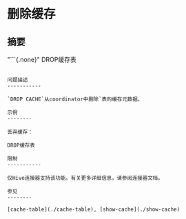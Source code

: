 删除缓存
==========

摘要
--------

"```{.none}"
DROP缓存表
```

问题描述
-----------

`DROP CACHE`从coordinator中删除`表的缓存元数据。

示例
--------

丢弃缓存：

DROP缓存表

限制
-----------

仅Hive连接器支持该功能。有关更多详细信息，请参阅连接器文档。

参见
--------

[cache-table](./cache-table), [show-cache](./show-cache)

